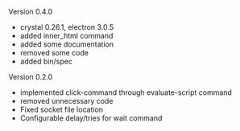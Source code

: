 
Version 0.4.0

- crystal 0.26.1, electron 3.0.5
- added inner_html command
- added some documentation
- removed some code
- added bin/spec

Version 0.2.0

- implemented click-command through evaluate-script command
- removed unnecessary code
- Fixed socket file location
- Configurable delay/tries for wait command

